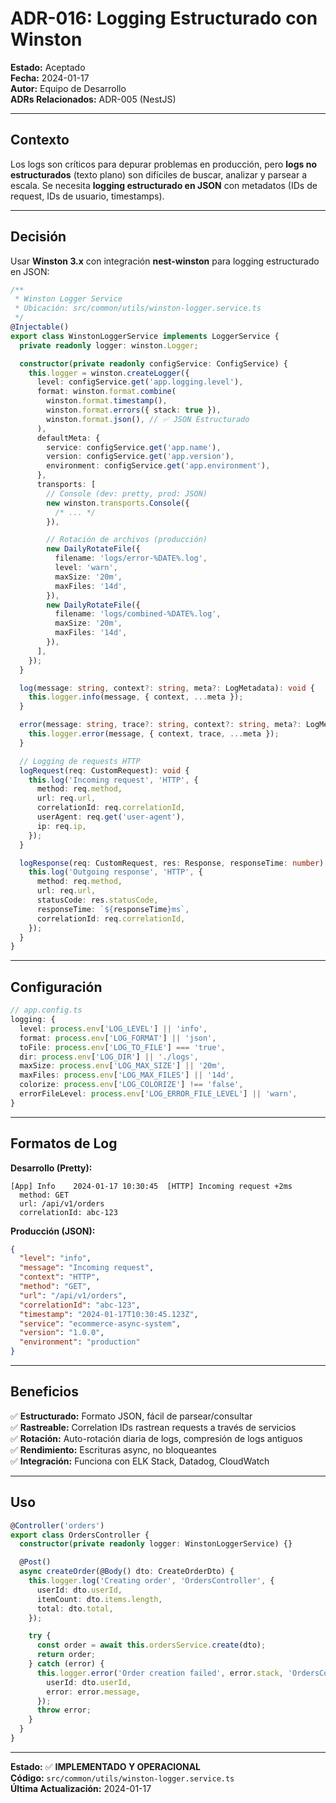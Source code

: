 # ADR-016: Logging Estructurado con Winston

**Estado:** Aceptado  
**Fecha:** 2024-01-17  
**Autor:** Equipo de Desarrollo  
**ADRs Relacionados:** ADR-005 (NestJS)

---

## Contexto

Los logs son críticos para depurar problemas en producción, pero **logs no estructurados** (texto plano) son difíciles de buscar, analizar y parsear a escala. Se necesita **logging estructurado en JSON** con metadatos (IDs de request, IDs de usuario, timestamps).

---

## Decisión

Usar **Winston 3.x** con integración **nest-winston** para logging estructurado en JSON:

```typescript
/**
 * Winston Logger Service
 * Ubicación: src/common/utils/winston-logger.service.ts
 */
@Injectable()
export class WinstonLoggerService implements LoggerService {
  private readonly logger: winston.Logger;

  constructor(private readonly configService: ConfigService) {
    this.logger = winston.createLogger({
      level: configService.get('app.logging.level'),
      format: winston.format.combine(
        winston.format.timestamp(),
        winston.format.errors({ stack: true }),
        winston.format.json(), // ✅ JSON Estructurado
      ),
      defaultMeta: {
        service: configService.get('app.name'),
        version: configService.get('app.version'),
        environment: configService.get('app.environment'),
      },
      transports: [
        // Console (dev: pretty, prod: JSON)
        new winston.transports.Console({
          /* ... */
        }),

        // Rotación de archivos (producción)
        new DailyRotateFile({
          filename: 'logs/error-%DATE%.log',
          level: 'warn',
          maxSize: '20m',
          maxFiles: '14d',
        }),
        new DailyRotateFile({
          filename: 'logs/combined-%DATE%.log',
          maxSize: '20m',
          maxFiles: '14d',
        }),
      ],
    });
  }

  log(message: string, context?: string, meta?: LogMetadata): void {
    this.logger.info(message, { context, ...meta });
  }

  error(message: string, trace?: string, context?: string, meta?: LogMetadata): void {
    this.logger.error(message, { context, trace, ...meta });
  }

  // Logging de requests HTTP
  logRequest(req: CustomRequest): void {
    this.log('Incoming request', 'HTTP', {
      method: req.method,
      url: req.url,
      correlationId: req.correlationId,
      userAgent: req.get('user-agent'),
      ip: req.ip,
    });
  }

  logResponse(req: CustomRequest, res: Response, responseTime: number): void {
    this.log('Outgoing response', 'HTTP', {
      method: req.method,
      url: req.url,
      statusCode: res.statusCode,
      responseTime: `${responseTime}ms`,
      correlationId: req.correlationId,
    });
  }
}
```

---

## Configuración

```typescript
// app.config.ts
logging: {
  level: process.env['LOG_LEVEL'] || 'info',
  format: process.env['LOG_FORMAT'] || 'json',
  toFile: process.env['LOG_TO_FILE'] === 'true',
  dir: process.env['LOG_DIR'] || './logs',
  maxSize: process.env['LOG_MAX_SIZE'] || '20m',
  maxFiles: process.env['LOG_MAX_FILES'] || '14d',
  colorize: process.env['LOG_COLORIZE'] !== 'false',
  errorFileLevel: process.env['LOG_ERROR_FILE_LEVEL'] || 'warn',
}
```

---

## Formatos de Log

**Desarrollo (Pretty):**

```
[App] Info    2024-01-17 10:30:45  [HTTP] Incoming request +2ms
  method: GET
  url: /api/v1/orders
  correlationId: abc-123
```

**Producción (JSON):**

```json
{
  "level": "info",
  "message": "Incoming request",
  "context": "HTTP",
  "method": "GET",
  "url": "/api/v1/orders",
  "correlationId": "abc-123",
  "timestamp": "2024-01-17T10:30:45.123Z",
  "service": "ecommerce-async-system",
  "version": "1.0.0",
  "environment": "production"
}
```

---

## Beneficios

✅ **Estructurado:** Formato JSON, fácil de parsear/consultar  
✅ **Rastreable:** Correlation IDs rastrean requests a través de servicios  
✅ **Rotación:** Auto-rotación diaria de logs, compresión de logs antiguos  
✅ **Rendimiento:** Escrituras async, no bloqueantes  
✅ **Integración:** Funciona con ELK Stack, Datadog, CloudWatch

---

## Uso

```typescript
@Controller('orders')
export class OrdersController {
  constructor(private readonly logger: WinstonLoggerService) {}

  @Post()
  async createOrder(@Body() dto: CreateOrderDto) {
    this.logger.log('Creating order', 'OrdersController', {
      userId: dto.userId,
      itemCount: dto.items.length,
      total: dto.total,
    });

    try {
      const order = await this.ordersService.create(dto);
      return order;
    } catch (error) {
      this.logger.error('Order creation failed', error.stack, 'OrdersController', {
        userId: dto.userId,
        error: error.message,
      });
      throw error;
    }
  }
}
```

---

**Estado:** ✅ **IMPLEMENTADO Y OPERACIONAL**  
**Código:** `src/common/utils/winston-logger.service.ts`  
**Última Actualización:** 2024-01-17
